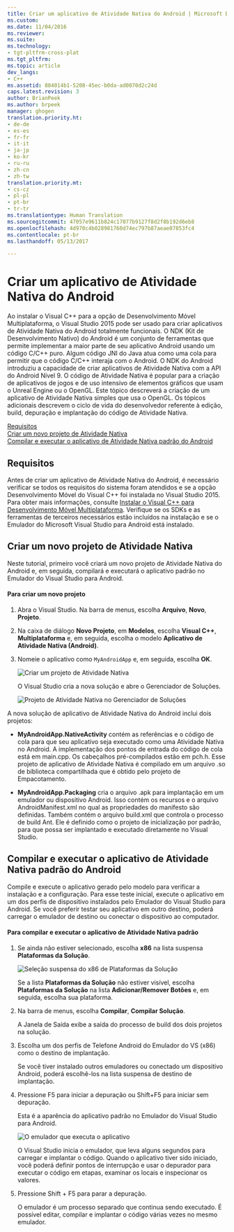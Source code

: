 ```yaml
---
title: Criar um aplicativo de Atividade Nativa do Android | Microsoft Docs
ms.custom: 
ms.date: 11/04/2016
ms.reviewer: 
ms.suite: 
ms.technology:
- tgt-pltfrm-cross-plat
ms.tgt_pltfrm: 
ms.topic: article
dev_langs:
- C++
ms.assetid: 884014b1-5208-45ec-b0da-ad0070d2c24d
caps.latest.revision: 3
author: BrianPeek
ms.author: brpeek
manager: ghogen
translation.priority.ht:
- de-de
- es-es
- fr-fr
- it-it
- ja-jp
- ko-kr
- ru-ru
- zh-cn
- zh-tw
translation.priority.mt:
- cs-cz
- pl-pl
- pt-br
- tr-tr
ms.translationtype: Human Translation
ms.sourcegitcommit: 47057e9611b824c17077b9127f8d2f8b192d6eb8
ms.openlocfilehash: 4d970c4b028981760d74ec797b87aeae07853fc4
ms.contentlocale: pt-br
ms.lasthandoff: 05/13/2017

---
```

# <a name="create-an-android-native-activity-app"></a>Criar um aplicativo de Atividade Nativa do Android
Ao instalar o Visual C++ para a opção de Desenvolvimento Móvel Multiplataforma, o Visual Studio 2015 pode ser usado para criar aplicativos de Atividade Nativa do Android totalmente funcionais. O NDK (Kit de Desenvolvimento Nativo) do Android é um conjunto de ferramentas que permite implementar a maior parte de seu aplicativo Android usando um código C/C++ puro. Algum código JNI do Java atua como uma cola para permitir que o código C/C++ interaja com o Android. O NDK do Android introduziu a capacidade de criar aplicativos de Atividade Nativa com a API do Android Nível 9. O código de Atividade Nativa é popular para a criação de aplicativos de jogos e de uso intensivo de elementos gráficos que usam o Unreal Engine ou o OpenGL. Este tópico descreverá a criação de um aplicativo de Atividade Nativa simples que usa o OpenGL. Os tópicos adicionais descrevem o ciclo de vida do desenvolvedor referente à edição, build, depuração e implantação do código de Atividade Nativa.  
  
 [Requisitos](#req)   
 [Criar um novo projeto de Atividade Nativa](#Create)   
 [Compilar e executar o aplicativo de Atividade Nativa padrão do Android](#BuildHello)  
  
##  <a name="req"></a> Requisitos  
 Antes de criar um aplicativo de Atividade Nativa do Android, é necessário verificar se todos os requisitos do sistema foram atendidos e se a opção Desenvolvimento Móvel do Visual C++ foi instalada no Visual Studio 2015. Para obter mais informações, consulte [Instalar o Visual C++ para Desenvolvimento Móvel Multiplataforma](../cross-platform/install-visual-cpp-for-cross-platform-mobile-development.md). Verifique se os SDKs e as ferramentas de terceiros necessários estão incluídos na instalação e se o Emulador do Microsoft Visual Studio para Android está instalado.  
  
##  <a name="Create"></a> Criar um novo projeto de Atividade Nativa  
 Neste tutorial, primeiro você criará um novo projeto de Atividade Nativa do Android e, em seguida, compilará e executará o aplicativo padrão no Emulador do Visual Studio para Android.  
  
#### <a name="to-create-a-new-project"></a>Para criar um novo projeto  
  
1.  Abra o Visual Studio. Na barra de menus, escolha **Arquivo**, **Novo**, **Projeto**.  
  
2.  Na caixa de diálogo **Novo Projeto**, em **Modelos**, escolha **Visual C++**, **Multiplataforma** e, em seguida, escolha o modelo **Aplicativo de Atividade Nativa (Android)**.  
  
3.  Nomeie o aplicativo como `MyAndroidApp` e, em seguida, escolha **OK**.  
  
     ![Criar um projeto de Atividade Nativa](../cross-platform/media/cppmdd_newproject.PNG "CppMDD_NewProject")  
  
     O Visual Studio cria a nova solução e abre o Gerenciador de Soluções.  
  
     ![Projeto de Atividade Nativa no Gerenciador de Soluções](../cross-platform/media/cppmdd_rc_na_solutionexp.PNG "CPPMDD_RC_NA_SolutionExp")  
  
 A nova solução de aplicativo de Atividade Nativa do Android inclui dois projetos:  
  
-   **MyAndroidApp.NativeActivity** contém as referências e o código de cola para que seu aplicativo seja executado como uma Atividade Nativa no Android. A implementação dos pontos de entrada do código de cola está em main.cpp. Os cabeçalhos pré-compilados estão em pch.h. Esse projeto de aplicativo de Atividade Nativa é compilado em um arquivo .so de biblioteca compartilhada que é obtido pelo projeto de Empacotamento.  
  
-   **MyAndroidApp.Packaging** cria o arquivo .apk para implantação em um emulador ou dispositivo Android. Isso contém os recursos e o arquivo AndroidManifest.xml no qual as propriedades do manifesto são definidas. Também contém o arquivo build.xml que controla o processo de build Ant. Ele é definido como o projeto de inicialização por padrão, para que possa ser implantado e executado diretamente no Visual Studio.  
  
##  <a name="BuildHello"></a> Compilar e executar o aplicativo de Atividade Nativa padrão do Android  
 Compile e execute o aplicativo gerado pelo modelo para verificar a instalação e a configuração. Para esse teste inicial, execute o aplicativo em um dos perfis de dispositivo instalados pelo Emulador do Visual Studio para Android. Se você preferir testar seu aplicativo em outro destino, poderá carregar o emulador de destino ou conectar o dispositivo ao computador.  
  
#### <a name="to-build-and-run-the-default-native-activity-app"></a>Para compilar e executar o aplicativo de Atividade Nativa padrão  
  
1.  Se ainda não estiver selecionado, escolha **x86** na lista suspensa **Plataformas da Solução**.  
  
     ![Seleção suspensa do x86 de Plataformas da Solução](../cross-platform/media/cppmdd_rc_na_solution_x86.png "CPPMDD_RC_NA_Solution_x86")  
  
     Se a lista **Plataformas da Solução** não estiver visível, escolha **Plataformas da Solução** na lista **Adicionar/Remover Botões** e, em seguida, escolha sua plataforma.  
  
2.  Na barra de menus, escolha **Compilar**, **Compilar Solução**.  
  
     A Janela de Saída exibe a saída do processo de build dos dois projetos na solução.  
  
3.  Escolha um dos perfis de Telefone Android do Emulador do VS (x86) como o destino de implantação.  
  
     Se você tiver instalado outros emuladores ou conectado um dispositivo Android, poderá escolhê-los na lista suspensa de destino de implantação.  
  
4.  Pressione F5 para iniciar a depuração ou Shift+F5 para iniciar sem depuração.  
  
     Esta é a aparência do aplicativo padrão no Emulador do Visual Studio para Android.  
  
     ![O emulador que executa o aplicativo](../cross-platform/media/cppmdd_emulator_running_app.PNG "CppMDD_Emulator_Running_App")  
  
     O Visual Studio inicia o emulador, que leva alguns segundos para carregar e implantar o código. Quando o aplicativo tiver sido iniciado, você poderá definir pontos de interrupção e usar o depurador para executar o código em etapas, examinar os locais e inspecionar os valores.  
  
5.  Pressione Shift + F5 para parar a depuração.  
  
     O emulador é um processo separado que continua sendo executado. É possível editar, compilar e implantar o código várias vezes no mesmo emulador.
